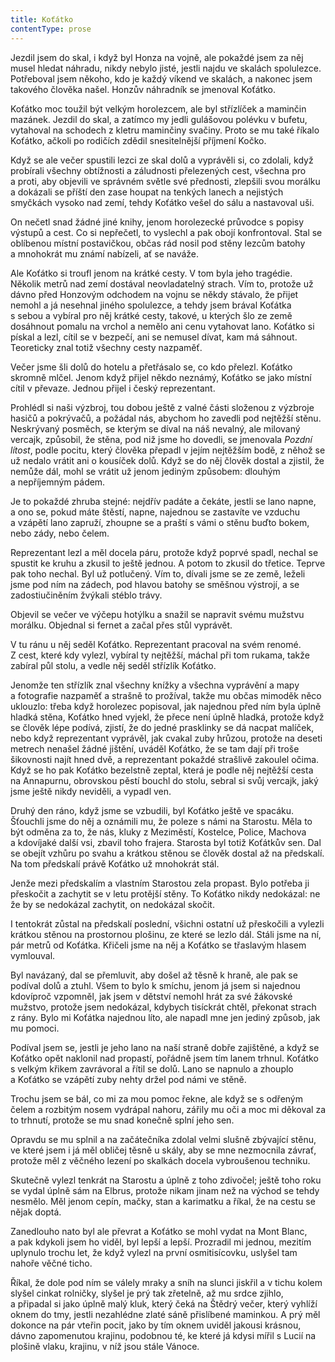```yaml
---
title: Koťátko
contentType: prose
---
```


<section>

Jezdil jsem do skal, i když byl Honza na vojně, ale pokaždé jsem za něj musel hledat náhradu, nikdy nebylo jisté, jestli najdu ve skalách spolulezce. Potřeboval jsem někoho, kdo je každý víkend ve skalách, a nakonec jsem takového člověka našel. Honzův náhradník se jmenoval Koťátko.

Koťátko moc toužil být velkým horolezcem, ale byl střízlíček a maminčin mazánek. Jezdil do skal, a zatímco my jedli gulášovou polévku v bufetu, vytahoval na schodech z kletru maminčiny svačiny. Proto se mu také říkalo Koťátko, ačkoli po rodičích zdědil snesitelnější příjmení Kočko.

Když se ale večer spustili lezci ze skal dolů a vyprávěli si, co zdolali, když probírali všechny obtížnosti a záludnosti přelezených cest, všechna pro a proti, aby objevili ve správném světle své přednosti, zlepšili svou morálku a dokázali se příští den zase houpat na tenkých lanech a nejistých smyčkách vysoko nad zemí, tehdy Koťátko vešel do sálu a nastavoval uši.

On nečetl snad žádné jiné knihy, jenom horolezecké průvodce s popisy výstupů a cest. Co si nepřečetl, to vyslechl a pak obojí konfrontoval. Stal se oblíbenou místní postavičkou, občas rád nosil pod stěny lezcům batohy a mnohokrát mu známí nabízeli, ať se naváže.

Ale Koťátko si troufl jenom na krátké cesty. V tom byla jeho tragédie. Několik metrů nad zemí dostával neovladatelný strach. Vím to, protože už dávno před Honzovým odchodem na vojnu se někdy stávalo, že přijet nemohl a já nesehnal jiného spolulezce, a tehdy jsem brával Koťátka s sebou a vybíral pro něj krátké cesty, takové, u kterých šlo ze země dosáhnout pomalu na vrchol a nemělo ani cenu vytahovat lano. Koťátko si pískal a lezl, cítil se v bezpečí, ani se nemusel dívat, kam má sáhnout. Teoreticky znal totiž všechny cesty nazpaměť.

Večer jsme šli dolů do hotelu a přetřásalo se, co kdo přelezl. Koťátko skromně mlčel. Jenom když přijel někdo neznámý, Koťátko se jako místní cítil v převaze. Jednou přijel i český reprezentant.

Prohlédl si naši výzbroj, tou dobou ještě z valné části složenou z výzbroje hasičů a pokrývačů, a požádal nás, abychom ho zavedli pod nejtěžší stěnu. Neskrývaný posměch, se kterým se díval na náš nevalný, ale milovaný vercajk, způsobil, že stěna, pod niž jsme ho dovedli, se jmenovala _Pozdní lítost_, podle pocitu, který člověka přepadl v jejím nejtěžším bodě, z něhož se už nedalo vrátit ani o kousíček dolů. Když se do něj člověk dostal a zjistil, že nemůže dál, mohl se vrátit už jenom jediným způsobem: dlouhým a nepříjemným pádem.

Je to pokaždé zhruba stejné: nejdřív padáte a čekáte, jestli se lano napne, a ono se, pokud máte štěstí, napne, najednou se zastavíte ve vzduchu a vzápětí lano zapruží, zhoupne se a praští s vámi o stěnu buďto bokem, nebo zády, nebo čelem.

Reprezentant lezl a měl docela páru, protože když poprvé spadl, nechal se spustit ke kruhu a zkusil to ještě jednou. A potom to zkusil do třetice. Teprve pak toho nechal. Byl už potlučený. Vím to, dívali jsme se ze země, leželi jsme pod ním na zádech, pod hlavou batohy se směšnou výstrojí, a se zadostiučiněním žvýkali stéblo trávy.

Objevil se večer ve výčepu hotýlku a snažil se napravit svému mužstvu morálku. Objednal si fernet a začal přes stůl vyprávět.

V tu ránu u něj seděl Koťátko. Reprezentant pracoval na svém renomé. Z cest, které kdy vylezl, vybíral ty nejtěžší, máchal při tom rukama, takže zabíral půl stolu, a vedle něj seděl střízlík Koťátko.

Jenomže ten střízlík znal všechny knížky a všechna vyprávění a mapy a fotografie nazpaměť a strašně to prožíval, takže mu občas mimoděk něco uklouzlo: třeba když horolezec popisoval, jak najednou před ním byla úplně hladká stěna, Koťátko hned vyjekl, že přece není úplně hladká, protože když se člověk lépe podívá, zjistí, že do jedné prasklinky se dá nacpat malíček, nebo když reprezentant vyprávěl, jak cvakal zuby hrůzou, protože na deseti metrech nenašel žádné jištění, uváděl Koťátko, že se tam dají při troše šikovnosti najít hned dvě, a reprezentant pokaždé strašlivě zakoulel očima. Když se ho pak Koťátko bezelstně zeptal, která je podle něj nejtěžší cesta na Annapurnu, obrovskou pěstí bouchl do stolu, sebral si svůj vercajk, jaký jsme ještě nikdy neviděli, a vypadl ven.

Druhý den ráno, když jsme se vzbudili, byl Koťátko ještě ve spacáku. Šťouchli jsme do něj a oznámili mu, že poleze s námi na Starostu. Měla to být odměna za to, že nás, kluky z Meziměstí, Kostelce, Police, Machova a kdovíjaké další vsi, zbavil toho frajera. Starosta byl totiž Koťátkův sen. Dal se obejít vzhůru po svahu a krátkou stěnou se člověk dostal až na předskalí. Na tom předskalí právě Koťátko už mnohokrát stál.

Jenže mezi předskalím a vlastním Starostou zela propast. Bylo potřeba ji přeskočit a zachytit se v letu protější stěny. To Koťátko nikdy nedokázal: ne že by se nedokázal zachytit, on nedokázal skočit.

I tentokrát zůstal na předskalí poslední, všichni ostatní už přeskočili a vylezli krátkou stěnou na prostornou plošinu, ze které se lezlo dál. Stáli jsme na ní, pár metrů od Koťátka. Křičeli jsme na něj a Koťátko se třaslavým hlasem vymlouval.

Byl navázaný, dal se přemluvit, aby došel až těsně k hraně, ale pak se podíval dolů a ztuhl. Všem to bylo k smíchu, jenom já jsem si najednou kdovíproč vzpomněl, jak jsem v dětství nemohl hrát za své žákovské mužstvo, protože jsem nedokázal, kdybych tisíckrát chtěl, překonat strach z rány. Bylo mi Koťátka najednou líto, ale napadl mne jen jediný způsob, jak mu pomoci.

Podíval jsem se, jestli je jeho lano na naší straně dobře zajištěné, a když se Koťátko opět naklonil nad propastí, pořádně jsem tím lanem trhnul. Koťátko s velkým křikem zavrávoral a řítil se dolů. Lano se napnulo a zhouplo a Koťátko se vzápětí zuby nehty držel pod námi ve stěně.

Trochu jsem se bál, co mi za mou pomoc řekne, ale když se s odřeným čelem a rozbitým nosem vydrápal nahoru, zářily mu oči a moc mi děkoval za to trhnutí, protože se mu snad konečně splní jeho sen.

Opravdu se mu splnil a na začátečníka zdolal velmi slušně zbývající stěnu, ve které jsem i já měl obličej těsně u skály, aby se mne nezmocnila závrať, protože měl z věčného lezení po skalkách docela vybroušenou techniku.

Skutečně vylezl tenkrát na Starostu a úplně z toho zdivočel; ještě toho roku se vydal úplně sám na Elbrus, protože nikam jinam než na východ se tehdy nesmělo. Měl jenom cepín, mačky, stan a karimatku a říkal, že na cestu se nějak doptá.

Zanedlouho nato byl ale převrat a Koťátko se mohl vydat na Mont Blanc, a pak kdykoli jsem ho viděl, byl lepší a lepší. Prozradil mi jednou, mezitím uplynulo trochu let, že když vylezl na první osmitisícovku, uslyšel tam nahoře věčné ticho.

Říkal, že dole pod ním se válely mraky a sníh na slunci jiskřil a v tichu kolem slyšel cinkat rolničky, slyšel je prý tak zřetelně, až mu srdce zjihlo, a připadal si jako úplně malý kluk, který čeká na Štědrý večer, který vyhlíží oknem do tmy, jestli nezahlédne zlaté sáně přislíbené maminkou. A prý měl dokonce na pár vteřin pocit, jako by tím oknem uviděl jakousi krásnou, dávno zapomenutou krajinu, podobnou té, ke které já kdysi mířil s Lucií na plošině vlaku, krajinu, v níž jsou stále Vánoce.

</section>
